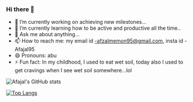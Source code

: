 ### Hi there 👋

<!--
**Afajal95/Afajal95** is a ✨ _special_ ✨ repository because its `README.md` (this file) appears on your GitHub profile.

Here are some ideas to get you started:-->

- 🔭 I’m currently working on achieving new milestones...
- 🌱 I’m currently learning how to be active and productive all the time..
- 💬 Ask me about anything...
- 📫 How to reach me: my email id -afzalmemon95@gmail.com, insta id -Afajal95
- 😄 Pronouns: abu
- ⚡ Fun fact: In my childhood, I used to eat wet soil, today also I used to get cravings when I see wet soil somewhere...lol


![Afajal's GitHub stats](https://github-readme-stats.vercel.app/api?username=Afajal95&show_icons=true&theme=radical)

[![Top Langs](https://github-readme-stats.vercel.app/api/top-langs/?username=Afajal95)](https://github.com/Afajal95/github-readme-stats)




